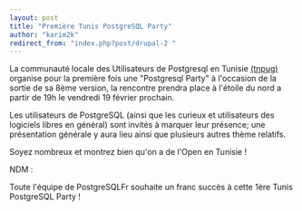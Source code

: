 ```yaml
---
layout: post
title: "Première Tunis PostgreSQL Party"
author: "karim2k"
redirect_from: "index.php?post/drupal-2 "
---
```




La communauté locale des Utilisateurs de Postgresql en Tunisie <a href="http://pugs.postgresql.org/tunisia/">(tnpug)</a> organise pour la première fois une "Postgresql Party" à l'occasion de la sortie de sa 8ème version, la rencontre prendra place à l'étoile du nord a partir de 19h le vendredi 19 février prochain.

<p>

Les utilisateurs de PostgreSQL (ainsi que les curieux et utilisateurs des logiciels libres en général) sont invités à marquer leur présence; une présentation générale y aura lieu ainsi que plusieurs autres thème relatifs.</p>

<p>

Soyez nombreux et montrez bien qu'on a de l'Open en Tunisie&nbsp;!</p>

<p>NDM&nbsp;:</p>

<p> Toute l'équipe de PostgreSQLFr souhaite un franc succès à cette 1ère Tunis PostgreSQL Party&nbsp;!</p>